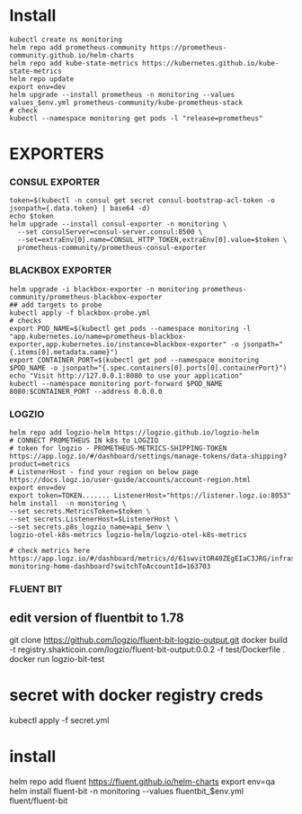 # Install
```
kubectl create ns monitoring
helm repo add prometheus-community https://prometheus-community.github.io/helm-charts
helm repo add kube-state-metrics https://kubernetes.github.io/kube-state-metrics
helm repo update
export env=dev
helm upgrade --install prometheus -n monitoring --values values_$env.yml prometheus-community/kube-prometheus-stack
# check
kubectl --namespace monitoring get pods -l "release=prometheus"
```
# EXPORTERS
### CONSUL EXPORTER
```
token=$(kubectl -n consul get secret consul-bootstrap-acl-token -o jsonpath={.data.token} | base64 -d)
echo $token
helm upgrade --install consul-exporter -n monitoring \
  --set consulServer=consul-server.consul:8500 \
  --set=extraEnv[0].name=CONSUL_HTTP_TOKEN,extraEnv[0].value=$token \
  prometheus-community/prometheus-consul-exporter 
```
### BLACKBOX EXPORTER
```
helm upgrade -i blackbox-exporter -n monitoring prometheus-community/prometheus-blackbox-exporter
## add targets to probe
kubectl apply -f blackbox-probe.yml
# checks
export POD_NAME=$(kubectl get pods --namespace monitoring -l "app.kubernetes.io/name=prometheus-blackbox-exporter,app.kubernetes.io/instance=blackbox-exporter" -o jsonpath="{.items[0].metadata.name}")
export CONTAINER_PORT=$(kubectl get pod --namespace monitoring $POD_NAME -o jsonpath="{.spec.containers[0].ports[0].containerPort}")
echo "Visit http://127.0.0.1:8080 to use your application"
kubectl --namespace monitoring port-forward $POD_NAME 8080:$CONTAINER_PORT --address 0.0.0.0
```

### LOGZIO
```
helm repo add logzio-helm https://logzio.github.io/logzio-helm
# CONNECT PROMETHEUS IN k8s to LOGZIO
# token for logzio - PROMETHEUS-METRICS-SHIPPING-TOKEN
https://app.logz.io/#/dashboard/settings/manage-tokens/data-shipping?product=metrics
# ListenerHost - find your region on below page
https://docs.logz.io/user-guide/accounts/account-region.html
export env=dev 
export token=TOKEN....... ListenerHost="https://listener.logz.io:8053"
helm install  -n monitoring \
--set secrets.MetricsToken=$token \
--set secrets.ListenerHost=$ListenerHost \
--set secrets.p8s_logzio_name=api_$env \
logzio-otel-k8s-metrics logzio-helm/logzio-otel-k8s-metrics

# check metrics here
https://app.logz.io/#/dashboard/metrics/d/61swvitOR40ZEgEIaC3JRG/infrastructure-monitoring-home-dashboard?switchToAccountId=163703
```

### FLUENT BIT
## edit version of fluentbit to 1.78
git clone https://github.com/logzio/fluent-bit-logzio-output.git
docker build -t registry.shakticoin.com/logzio/fluent-bit-output:0.0.2 -f test/Dockerfile .
docker run logzio-bit-test

# secret with docker registry creds
kubectl apply -f secret.yml
# install
helm repo add fluent https://fluent.github.io/helm-charts
export env=qa
helm install fluent-bit  -n monitoring --values fluentbit_$env.yml fluent/fluent-bit
```

```



